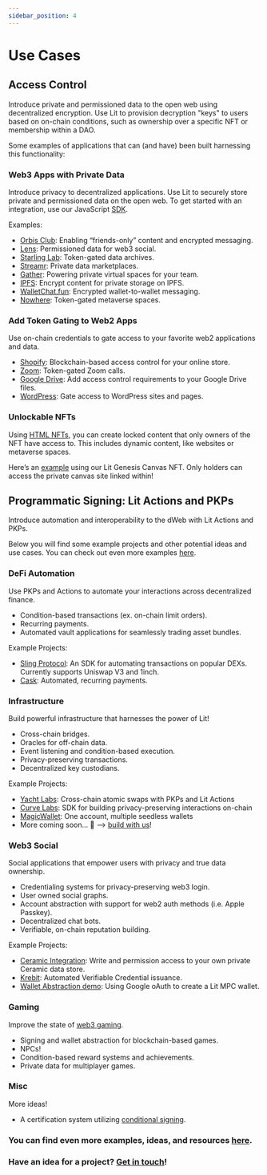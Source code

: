 ```yaml
---
sidebar_position: 4
---
```


# Use Cases

## Access Control

Introduce private and permissioned data to the open web using decentralized encryption. Use Lit to provision decryption "keys" to users based on on-chain conditions, such as ownership over a specific NFT or membership within a DAO.

Some examples of applications that can (and have) been built harnessing this functionality:

### Web3 Apps with Private Data

Introduce privacy to decentralized applications. Use Lit to securely store private and permissioned data on the open web. To get started with an integration, use our JavaScript [SDK](../sdk/intro).

Examples:

- [Orbis Club](https://orbis.club/): Enabling “friends-only” content and encrypted messaging.
- [Lens](https://docs.lens.xyz/docs/gated): Permissioned data for web3 social.
- [Starling Lab](https://github.com/starlinglab/archive-explorer/): Token-gated data archives.
- [Streamr](https://blog.streamr.network/streamr-integrates-lit-protocol/): Private data marketplaces.
- [Gather](https://www.gather.town/): Powering private virtual spaces for your team.
- [IPFS](https://litgateway.com/files): Encrypt content for private storage on IPFS.
- [WalletChat.fun](https://lit.walletchat.fun/): Encrypted wallet-to-wallet messaging.
- [Nowhere](https://www.urnowhere.com/): Token-gated metaverse spaces.

### Add Token Gating to Web2 Apps

Use on-chain credentials to gate access to your favorite web2 applications and data. 

- [Shopify](https://apps.shopify.com/lit-token-access): Blockchain-based access control for your online store.
- [Zoom](https://litgateway.com/apps/zoom): Token-gated Zoom calls.
- [Google Drive](https://litgateway.com/apps/google-drive): Add access control requirements to your Google Drive files.
- [WordPress](https://litgateway.com/apps/wordpress): Gate access to WordPress sites and pages.

### Unlockable NFTs

Using [HTML NFTs](../ToolsAndExamples/SDKExamples/HTMLNfts.md), you can create locked content that only owners of the NFT have access to. This includes dynamic content, like websites or metaverse spaces. 

Here’s an [example](https://twitter.com/LitProtocol/status/1504630741849853954) using our Lit Genesis Canvas NFT. Only holders can access the private canvas site linked within!


## Programmatic Signing: Lit Actions and PKPs

Introduce automation and interoperability to the dWeb with Lit Actions and PKPs. 

Below you will find some example projects and other potential ideas and use cases. You can check out even more examples [here](https://github.com/LIT-Protocol/awesome/blob/main/README.md#guides-and-examples).

### DeFi Automation

Use PKPs and Actions to automate your interactions across decentralized finance. 

- Condition-based transactions (ex. on-chain limit orders).
- Recurring payments.
- Automated vault applications for seamlessly trading asset bundles.

Example Projects:

- [Sling Protocol](https://github.com/Sling-Protocol/pkp-dex-sdk): An SDK for automating transactions on popular DEXs. Currently supports Uniswap V3 and 1inch.
- [Cask](https://www.cask.fi/): Automated, recurring payments.

### Infrastructure

Build powerful infrastructure that harnesses the power of Lit!

- Cross-chain bridges.
- Oracles for off-chain data.
- Event listening and condition-based execution.
- Privacy-preserving transactions.
- Decentralized key custodians.

Example Projects:

- [Yacht Labs](https://yachtlabs.io/blog/yacht-lit-swap): Cross-chain atomic swaps with PKPs and Lit Actions
- [Curve Labs](https://github.com/Curve-Labs/lit-privacy/tree/main): SDK for building privacy-preserving interactions on-chain
- [MagicWallet](https://github.com/DustilDawn/Magic): One account, multiple seedless wallets
- More coming soon… 👀 —> [build with us](https://discord.com/invite/nm9aBG8z9w)!

### Web3 Social

Social applications that empower users with privacy and true data ownership.

- Credentialing systems for privacy-preserving web3 login.
- User owned social graphs.
- Account abstraction with support for web2 auth methods (i.e. Apple Passkey).
- Decentralized chat bots.
- Verifiable, on-chain reputation building.

Example Projects:

- [Ceramic Integration](https://github.com/LIT-Protocol/lit-action-ceramic-signing-demo): Write and permission access to your own private Ceramic data store.
- [Krebit](https://spark.litprotocol.com/krebitxlitactions/): Automated Verifiable Credential issuance.
- [Wallet Abstraction demo](https://spark.litprotocol.com/wallet-abstraction-with-google-oauth/): Using Google oAuth to create a Lit MPC wallet.

### Gaming

Improve the state of [web3 gaming](https://spark.litprotocol.com/lit-and-web3-gaming/).

- Signing and wallet abstraction for blockchain-based games.
- NPCs!
- Condition-based reward systems and achievements.
- Private data for multiplayer games.

### Misc

More ideas!

- A certification system utilizing [conditional signing](../LitActions/workingWithActions/conditionalSigning.md).


### You can find even more examples, ideas, and resources [here](https://github.com/LIT-Protocol/awesome/blob/main/README.md).

### Have an idea for a project? [Get in touch](https://nut.sh/ell/forms/352580/YEk9vu)!